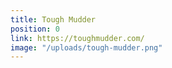 ```yaml
---
title: Tough Mudder
position: 0
link: https://toughmudder.com/
image: "/uploads/tough-mudder.png"
---
```


